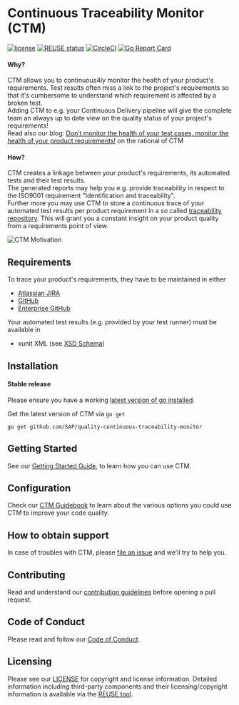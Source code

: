 # Continuous Traceability Monitor (CTM) 

[![license](https://img.shields.io/badge/License-Apache%202.0-blue.svg)](https://opensource.org/licenses/Apache-2.0) [![REUSE status](https://api.reuse.software/badge/github.com/SAP/quality-continuous-traceability-monitor)](https://api.reuse.software/info/github.com/SAP/quality-continuous-traceability-monitor) [![CircleCI](https://circleci.com/gh/SAP/quality-continuous-traceability-monitor/tree/master.svg?style=svg)](https://circleci.com/gh/SAP/quality-continuous-traceability-monitor/tree/master) [![Go Report Card](https://goreportcard.com/badge/github.com/SAP/quality-continuous-traceability-monitor)](https://goreportcard.com/report/github.com/SAP/quality-continuous-traceability-monitor)

#### Why?
CTM allows you to continuous4ly monitor the health of your product's requirements.
Test results often miss a link to the project's requirements so that it's cumbersome to understand which requirement is affected by a broken test.  
Adding CTM to e.g. your Continuous Delivery pipeline will give the complete team an always up to date view on the quality status of your project's requirements!  
Read also our blog: [Don’t monitor the health of your test cases, monitor the health of your product requirements!](https://blogs.sap.com/2019/03/07/dont-monitor-the-health-of-your-test-cases-monitor-the-health-of-your-product-requirements/) on the rational of CTM

#### How?
CTM creates a linkage between your product's requirements, its automated tests and their test results.  
The generated reports may help you e.g. provide traceability in respect to the ISO9001 requirement "Identification and traceability".  
Further more you may use CTM to store a continuous trace of your automated test results per product requirement in a so called [traceability repository](https://github.com/SAP/quality-continuous-traceability-monitor/wiki/CTM-Guidebook#9-traceability-repository). This will grant you a constant insight on your product quality from a requirements point of view. 

![CTM Motivation](https://github.com/SAP/quality-continuous-traceability-monitor/wiki/assets/images/CTM_Motivation.jpg)

## Requirements

To trace your product's requirements, they have to be maintained in either 
  * [Atlassian JIRA](https://www.atlassian.com/software/jira) 
  * [GitHub](https://github.com/)
  * [Enterprise GitHub](https://enterprise.github.com/home)
  
Your automated test results (e.g. provided by your test runner) must be available in
   * xunit XML (see [XSD Schema](http://help.catchsoftware.com/display/ET/JUnit+Format))

## Installation

#### Stable release

Please ensure you have a working [latest version of go installed](https://golang.org/doc/install). 

Get the latest version of CTM via `go get`
```
go get github.com/SAP/quality-continuous-traceability-monitor
```

## Getting Started

See our [Getting Started Guide](https://github.com/SAP/quality-continuous-traceability-monitor/wiki/Getting-Started), to learn how you can use CTM.

## Configuration

Check our [CTM Guidebook](https://github.com/SAP/quality-continuous-traceability-monitor/wiki/CTM-Guidebook) to learn about the various options you could use CTM to improve your code quality.

## How to obtain support

In case of troubles with CTM, please [file an issue](https://github.com/SAP/quality-continuous-traceability-monitor/issues) and we'll try to help you. 

## Contributing
Read and understand our [contribution guidelines](https://github.com/SAP/quality-continuous-traceability-monitor/blob/master/CONTRIBUTING.md) before opening a pull request.

## Code of Conduct
Please read and follow our [Code of Conduct](https://github.com/SAP/quality-continuous-traceability-monitor/blob/master/CODE_OF_CONDUCT.md).

## Licensing
Please see our [LICENSE](https://github.com/SAP/quality-continuous-traceability-monitor/blob/master/LICENSE) for copyright and license information. Detailed information including third-party components and their licensing/copyright information is available via the [REUSE tool](https://api.reuse.software/info/github.com/SAP/quality-continuous-traceability-monitor).

